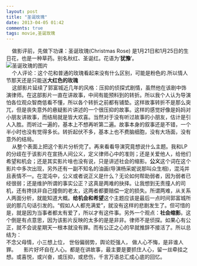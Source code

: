 ```yaml
---
layout: post
title: "圣诞玫瑰"
date: 2013-04-05 01:42
comments: true
tags: movie,圣诞玫瑰 
---
```

&nbsp;&nbsp;&nbsp;&nbsp;做影评前，先做下功课：圣诞玫瑰(Christmas Rose) 是1月21日和1月25日的生日花，也是一种草药。别名秋红、圣诞红。花语为‘**犹豫**’。  
![圣诞玫瑰的图片](/images/christmas_rose.jpg "圣诞玫瑰")   
&nbsp;&nbsp;&nbsp;&nbsp;个人评论：这个花和普通的玫瑰看起来没有什么区别，可能是粉色的.所以情人节那天还是只能送**大红色的玫瑰**    
&nbsp;&nbsp;&nbsp;&nbsp;这部影片延续了郭富城近几年的风格：压抑的侦探式剧情，虽然他在该剧中饰演律师。在这部影片一直在讲故事，中间有能预料到的转折。所以我个人认为导演怕各位观众智商低看不懂，所以各个转折之前都有铺垫。这样故事转折不是那么突兀，但是丧失意外的悬疑影片讲述的一个很压抑的故事。这样的感觉好像是妈妈对小朋友讲故事，而结局就是皆大欢喜。当然对于没有听过故事的小朋友，估计是引人入胜。而听过一遍的，基本上不想再听第二遍。故事本身的叙事还是不错，一个半小时也没有觉得多长。转折起伏不多，基本上也不费脑细胞，没有大场面，没有意外的结局。  
&nbsp;&nbsp;&nbsp;&nbsp;从整个表面上把这个影片分析完了。再来看看导演究竟想说什么主题。我和LP的分歧在于该影片在宣扬人间公义，定义律师心中的准则；还是关爱他人，给他们希望和机会；还是其实影片啥也没有说，只是讲述社会的缩影。**公义**这个词在这个影片中多次出现，另外还有一副不知名的油画(导演杨采妮说那叫众生相)，混沌并且表情不一。在混沌中，公义或者说正义是什么？无论如何帮助弱者，因为弱者已经很弱；还是维护所谓的事实公正？这真是两难的抉择。让我想到无责撞人的司机，还有搀扶非自己撞倒的老太，这两者都要赔偿一定的损失。所谓两难，从关系人两面分析，就能知道大概。**给机会和希望**这个主题应该是最后一点时间郭富城所说的那几句话引发的。“假如人人都充满爱”，就没有这样的悲剧发生了。但可惜的是，就是因为当事者都太有爱了，所以才有这件事。另外一个观点：**社会缩影**。这个倒是有点意思，因为该影片反映的太多的是是非非。律师不是侦探。如果心有公正，就不会说星期天一根本就没有罪。而有公正之心的早就推辞不接活了。所以总结为：  
      不念父母情，小三想上位，
      世俗偏弱势，舆论贬强人，
      做人心不悔，是非谁人罪。 
&nbsp;&nbsp;&nbsp;&nbsp;影片好坏自在人心。都是在讲故事，最主要是要抓住人心，留一丝牵挂之想。或喜悦，或兴奋，或压抑，或悲伤，千言万语总汇成心底的回忆。


